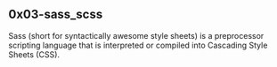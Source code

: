 ## 0x03-sass_scss

Sass (short for syntactically awesome style sheets) is a preprocessor scripting language that is interpreted or compiled into Cascading Style Sheets (CSS).
